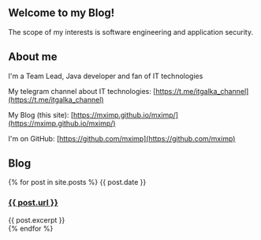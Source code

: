 ## Welcome to my Blog!

The scope of my interests is software engineering and application security.   

## About me

I'm a Team Lead, Java developer and fan of IT technologies

My telegram channel about IT technologies: [https://t.me/itgalka_channel](https://t.me/itgalka_channel)

My Blog (this site): [https://mximp.github.io/mximp/](https://mximp.github.io/mximp/)

I'm on GitHub: [https://github.com/mximp](https://github.com/mximp)

## Blog

{% for post in site.posts %}
  {{ post.date }} <h3><a href="{{ post.url }}">{{ post.url }}</a></h2>
  {{ post.excerpt }}
  <br/>
{% endfor %}
